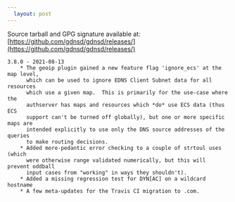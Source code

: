 ```yaml
---
  layout: post
---
```


Source tarball and GPG signature available at:
[https://github.com/gdnsd/gdnsd/releases/](https://github.com/gdnsd/gdnsd/releases/)

    3.8.0 - 2021-08-13
        * The geoip plugin gained a new feature flag 'ignore_ecs' at the map level,
          which can be used to ignore EDNS Client Subnet data for all resources
          which use a given map.  This is primarily for the use-case where the
          authserver has maps and resources which *do* use ECS data (thus ECS
          support can't be turned off globally), but one or more specific maps are
          intended explicitly to use only the DNS source addresses of the queries
          to make routing decisions.
        * Added more-pedantic error checking to a couple of strtoul uses (which
          were otherwise range validated numerically, but this will prevent oddball
          input cases from "working" in ways they shouldn't).
        * Added a missing regression test for DYN[AC] on a wildcard hostname
        * A few meta-updates for the Travis CI migration to .com.
